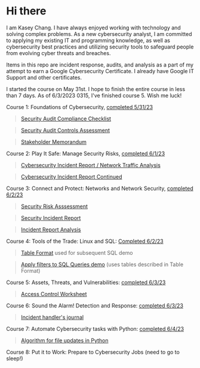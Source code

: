 # Hi there

I am Kasey Chang. I have always enjoyed working with technology and solving complex problems. As a new cybersecurity analyst, I am committed to applying my existing IT and programming knowledge, as well as cybersecurity best practices and utilizing security tools to safeguard people from evolving cyber threats and breaches. 

Items in this repo are incident response, audits, and analysis as a part of my attempt to earn a Google Cybersecurity Certificate. I already have Google IT Support and other certificates. 

I started the course on May 31st. I hope to finish the entire course in less than 7 days. As of 6/3/2023 0315, I've finished course 5. Wish me luck!

Course 1: Foundations of Cybersecurity, [completed 5/31/23](https://www.coursera.org/account/accomplishments/verify/QGV8TYHAYR2K)

  > [Security Audit Compliance Checklist](https://github.com/kschang77/portfoliov5/blob/main/Compliance%20checklist.pdf)

  > [Security Audit Controls Assessment](https://github.com/kschang77/portfoliov5/blob/main/Compliance%20checklist.pdf)

  > [Stakeholder Memorandum](https://github.com/kschang77/portfoliov5/blob/main/Stakeholder%20memorandum.pdf)

Course 2: Play It Safe: Manage Security Risks, [completed 6/1/23](https://www.coursera.org/account/accomplishments/verify/EGCMAREH88GW)

  > [Cybersecurity Incident Report / Network Traffic Analysis](https://github.com/kschang77/portfoliov5/blob/main/Cybersecurity%20incident%20report%20network%20traffic%20analysis.pdf)
  
  > [Cybersecurity Incident Report Continued](https://github.com/kschang77/portfoliov5/blob/main/Cybersecurity%20incident%20report.pdf)

Course 3: Connect and Protect: Networks and Network Security, [completed 6/2/23](https://www.coursera.org/account/accomplishments/verify/FAD6FFEWLM3G)
  
  > [Security Risk Asssessment](https://github.com/kschang77/portfoliov5/blob/main/Security%20risk%20assessment%20report.pdf)
  
  > [Security Incident Report](https://github.com/kschang77/portfoliov5/blob/main/Security%20incident%20report%20template.pdf)
  
  > [Incident Report Analysis](https://github.com/kschang77/portfoliov5/blob/main/Incident%20report%20analysis.pdf)

Course 4: Tools of the Trade: Linux and SQL: [Completed 6/2/23](https://www.coursera.org/account/accomplishments/verify/6AE4D5VMX5UG)

> [Table Format](https://github.com/kschang77/portfoliov5/blob/main/Table%20formats.pdf) used for subsequent SQL demo

> [Apply filters to SQL Queries demo](https://github.com/kschang77/portfoliov5/blob/main/Apply%20filters%20to%20SQL%20queries.pdf) (uses tables described in Table Format)

Course 5: Assets, Threats, and Vulnerabilities: [completed 6/3/23](https://www.coursera.org/account/accomplishments/verify/K3JF8J76ZD7S)

> [Access Control Worksheet](https://github.com/kschang77/portfoliov5/blob/main/Access%20control%20worksheet.pdf)

Course 6: Sound the Alarm! Detection and Response: [completed 6/3/23](https://www.coursera.org/account/accomplishments/verify/N9QUGFQ3ACFY)

> [Incident handler's journal](https://github.com/kschang77/portfoliov5/blob/main/Incident%20handler's%20journal%20%20(2).pdf)

Course 7: Automate Cybersecurity tasks with Python: [completed 6/4/23](https://www.coursera.org/account/accomplishments/verify/DQEU8PYA7BUL)

> [Algorithm for file updates in Python](https://github.com/kschang77/portfoliov5/blob/main/Algorithm%20for%20file%20updates%20in%20Python.pdf)

Course 8: Put it to Work: Prepare to Cybersecurity Jobs  (need to go to sleep!)

